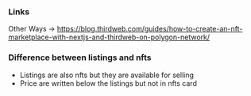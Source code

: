 ### Links
Other Ways -> https://blog.thirdweb.com/guides/how-to-create-an-nft-marketplace-with-nextjs-and-thirdweb-on-polygon-network/

### Difference between listings and nfts
- Listings are also nfts but they are available for selling
- Price are written below the listings but not in nfts card